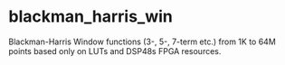 # blackman_harris_win
Blackman-Harris Window functions (3-, 5-, 7-term etc.) from 1K to 64M points based only on LUTs and DSP48s FPGA resources. 
